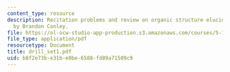 ```yaml
---
content_type: resource
description: Recitation problems and review on organic structure elucidation, prepared
  by Brandon Conley.
file: https://ol-ocw-studio-app-production.s3.amazonaws.com/courses/5-13-organic-chemistry-ii-fall-2003/b8f2e73be31be0be6588fd89a71509c9_drill_set1.pdf
file_type: application/pdf
resourcetype: Document
title: drill_set1.pdf
uid: b8f2e73b-e31b-e0be-6588-fd89a71509c9
---
```


